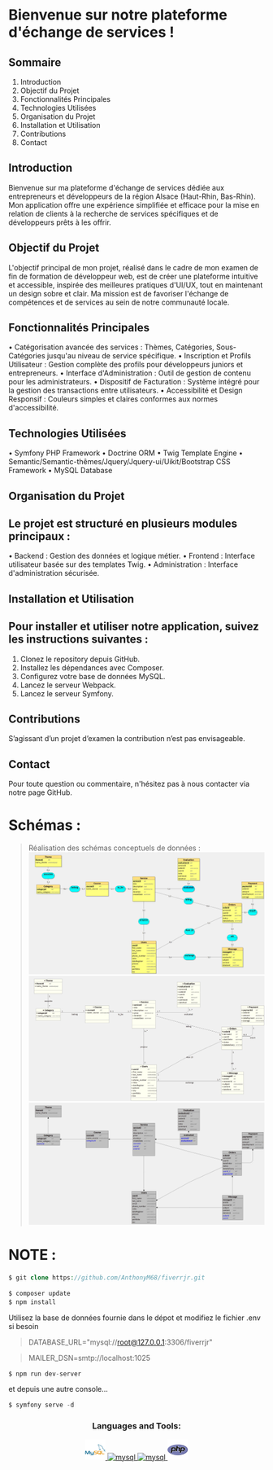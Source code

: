 # Bienvenue sur notre plateforme d'échange de services !
## Sommaire
1.	Introduction
2.	Objectif du Projet
3.	Fonctionnalités Principales
4.	Technologies Utilisées
5.	Organisation du Projet
6.	Installation et Utilisation
7.	Contributions
8.	Contact

## Introduction
Bienvenue sur ma plateforme d'échange de services dédiée aux entrepreneurs et développeurs de la région Alsace (Haut-Rhin, Bas-Rhin). Mon application offre une expérience simplifiée et efficace pour la mise en relation de clients à la recherche de services spécifiques et de développeurs prêts à les offrir.

## Objectif du Projet
L'objectif principal de mon projet, réalisé dans le cadre de mon examen de fin de formation de développeur web, est de créer une plateforme intuitive et accessible, inspirée des meilleures pratiques d'UI/UX, tout en maintenant un design sobre et clair. Ma mission est de favoriser l'échange de compétences et de services au sein de notre communauté locale.

## Fonctionnalités Principales
•	Catégorisation avancée des services : Thèmes, Catégories, Sous-Catégories jusqu'au niveau de service spécifique.
•	Inscription et Profils Utilisateur : Gestion complète des profils pour développeurs juniors et entrepreneurs.
•	Interface d'Administration : Outil de gestion de contenu pour les administrateurs.
•	Dispositif de Facturation : Système intégré pour la gestion des transactions entre utilisateurs.
•	Accessibilité et Design Responsif : Couleurs simples et claires conformes aux normes d'accessibilité.

## Technologies Utilisées
•	Symfony PHP Framework
•	Doctrine ORM
•	Twig Template Engine
•	Semantic/Semantic-thêmes/Jquery/Jquery-ui/Uikit/Bootstrap CSS Framework
•	MySQL Database

## Organisation du Projet

## Le projet est structuré en plusieurs modules principaux :
•	Backend : Gestion des données et logique métier.
•	Frontend : Interface utilisateur basée sur des templates Twig.
•	Administration : Interface d'administration sécurisée.
## Installation et Utilisation

## Pour installer et utiliser notre application, suivez les instructions suivantes :

1.	Clonez le repository depuis GitHub.
2.	Installez les dépendances avec Composer.
3.	Configurez votre base de données MySQL.
4.	Lancez le serveur Webpack.
5.	Lancez le serveur Symfony.

## Contributions
S’agissant d’un projet d’examen la contribution n’est pas envisageable.
## Contact
Pour toute question ou commentaire, n'hésitez pas à nous contacter via notre page GitHub.

# Schémas :

> Réalisation des schémas conceptuels de données :
> ![MCD](https://github.com/AnthonyM68/fiverrjr/blob/master/MCD.jpg)
> ![UML](https://github.com/AnthonyM68/fiverrjr/blob/master/UML.jpg)
> ![MLD](https://github.com/AnthonyM68/fiverrjr/blob/master/MLD.jpg)

# NOTE :
```php
$ git clone https://github.com/AnthonyM68/fiverrjr.git
```
```php
$ composer update 
$ npm install
```
Utilisez la base de données fournie dans le dépot et modifiez le fichier .env si besoin

> DATABASE_URL="mysql://root@127.0.0.1:3306/fiverrjr"

> MAILER_DSN=smtp://localhost:1025

```php
$ npm run dev-server 
```
et depuis une autre console...
```php
$ symfony serve -d
```

<h3 align="center">Languages and Tools:</h3>
<div align="center">
<a href="https://www.mysql.com/" target="_blank" rel="noreferrer"> <img src="https://raw.githubusercontent.com/devicons/devicon/master/icons/mysql/mysql-original-wordmark.svg" alt="mysql" width="40" height="40"/> </a>
<a href="https://www.mysql.com/" target="_blank" rel="noreferrer"> <img src="https://github.com/AwesomeLogos/logomono/blob/gh-pages/logos/symfony.svg" alt="mysql" width="40" height="40"/> </a>
<a href="https://www.mysql.com/" target="_blank" rel="noreferrer"> <img src="https://github.com/AnthonyM68/fiverrjr.git/js.svg" alt="mysql" width="40" height="40"/> </a>
<a href="https://www.php.net" target="_blank" rel="noreferrer"> <img src="https://raw.githubusercontent.com/devicons/devicon/master/icons/php/php-original.svg" alt="php" width="40" height="40"/> </a>
</div>